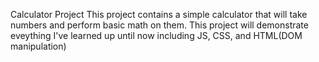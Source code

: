 Calculator Project
This project contains a simple calculator that will take numbers and perform basic math on them.
This project will demonstrate eveything I've learned up until now including JS, CSS, and HTML(DOM manipulation)
